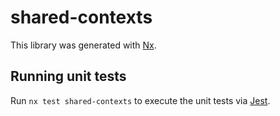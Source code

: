 # shared-contexts

This library was generated with [Nx](https://nx.dev).

## Running unit tests

Run `nx test shared-contexts` to execute the unit tests via [Jest](https://jestjs.io).
